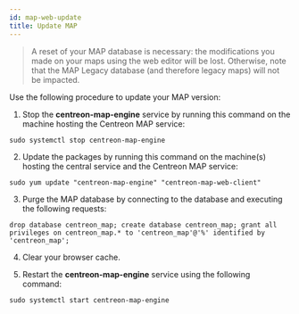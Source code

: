 ```yaml
---
id: map-web-update
title: Update MAP
---
```


> A reset of your MAP database is necessary: the modifications you made on your maps using the web editor will be lost. Otherwise, note that the MAP Legacy database (and therefore legacy maps) will not be impacted.

Use the following procedure to update your MAP version:

1. Stop the **centreon-map-engine** service by running this command on the machine hosting the Centreon MAP service:
 
  ```shell
  sudo systemctl stop centreon-map-engine
  ```

2. Update the packages by running this command on the machine(s) hosting the central service and the Centreon MAP service:
 
  ```shell
  sudo yum update "centreon-map-engine" "centreon-map-web-client"
  ```

3. Purge the MAP database by connecting to the database and executing the following requests:
 
  ```shell
  drop database centreon_map; create database centreon_map; grant all privileges on centreon_map.* to 'centreon_map'@'%' identified by 'centreon_map';
  ```

4. Clear your browser cache.
 

5. Restart the **centreon-map-engine** service using the following command:
 
  ```shell
  sudo systemctl start centreon-map-engine
  ```
